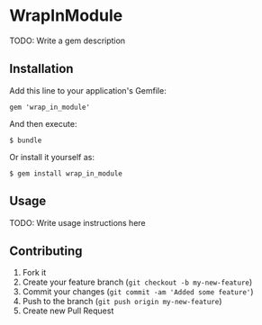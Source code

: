 # WrapInModule

TODO: Write a gem description

## Installation

Add this line to your application's Gemfile:

    gem 'wrap_in_module'

And then execute:

    $ bundle

Or install it yourself as:

    $ gem install wrap_in_module

## Usage

TODO: Write usage instructions here

## Contributing

1. Fork it
2. Create your feature branch (`git checkout -b my-new-feature`)
3. Commit your changes (`git commit -am 'Added some feature'`)
4. Push to the branch (`git push origin my-new-feature`)
5. Create new Pull Request

